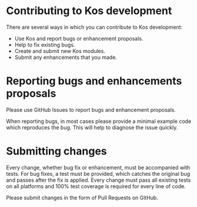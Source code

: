 Contributing to Kos development
===============================

There are several ways in which you can contribute to Kos development:

* Use Kos and report bugs or enhancement proposals.
* Help to fix existing bugs.
* Create and submit new Kos modules.
* Submit any enhancements that you made.


Reporting bugs and enhancements proposals
=========================================

Please use GitHub Issues to report bugs and enhancement proposals.

When reporting bugs, in most cases please provide a minimal example code which
reproduces the bug.  This will help to diagnose the issue quickly.


Submitting changes
==================

Every change, whether bug fix or enhancement, must be accompanied with
tests.  For bug fixes, a test must be provided, which catches the original
bug and passes after the fix is applied.  Every change must pass all existing
tests on all platforms and 100% test coverage is required for every line of
code.

Please submit changes in the form of Pull Requests on GitHub.
